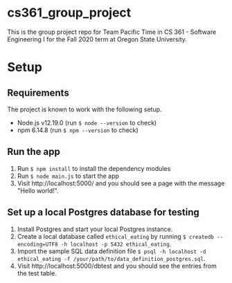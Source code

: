 # cs361_group_project
This is the group project repo for Team Pacific Time in CS 361 - Software Engineering I for the Fall 2020 term at Oregon State University.

# Setup
## Requirements
The project is known to work with the following setup.
* Node.js v12.19.0 (run `$ node --version` to check)
* npm 6.14.8 (run `$ npm --version` to check)

## Run the app
1. Run `$ npm install` to install the dependency modules
1. Run `$ node main.js` to start the app
1. Visit http://localhost:5000/ and you should see a page with the message "Hello world!".

## Set up a local Postgres database for testing
1. Install Postgres and start your local Postgres instance.
1. Create a local database called `ethical_eating` by running `$ createdb --encoding=UTF8 -h localhost -p 5432 ethical_eating`.
1. Import the sample SQL data definition file `$ psql -h localhost -d ethical_eating -f /your/path/to/data_definition_postgres.sql`.
1. Visit http://localhost:5000/dbtest and you should see the entries from the test table.
